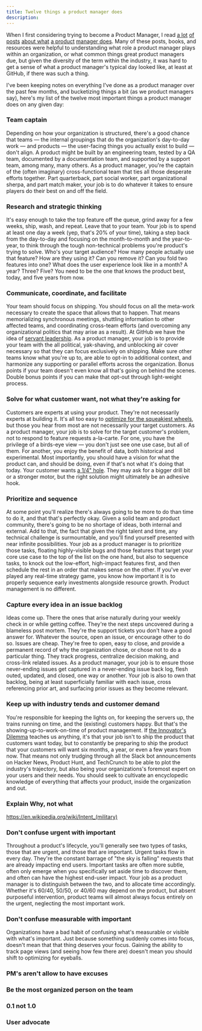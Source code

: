 ```yaml
---
title: Twelve things a product manager does
description:
---
```


When I first considering trying to become a Product Manager, I read [a lot](https://medium.com/@joshelman/a-product-managers-job-63c09a43d0ec#.t7puifka7) [of posts](https://medium.com/@matbalez/product-manager-you-are-664d83ee702e#.6054jkko8) [about what](https://medium.com/@bfgmartin/what-is-a-product-manager-ce0efdcf114c#.nfocpyput) [a product](https://medium.com/@irishbryan/product-managers-are-apes-21f25828dcb7#.ujgo9swh6) [manager does](https://medium.com/@noah_weiss/50-articles-and-books-that-will-make-you-a-great-product-manager-aad5babee2f7#.1t1kwhhly). Many of these posts, books, and resources were helpful to understanding what role a product manager plays within an organization, or what common things great product managers due, but given the diversity of the term within the industry, it was hard to get a sense of what a product manager's typical day looked like, at least at GitHub, if there was such a thing.

I've been keeping notes on everything I've done as a product manager over the past few months, and bucketizing things a bit (as we product managers say), here's my list of the twelve most important things a product manager does on any given day:

### Team captain

Depending on how your organization is structured, there's a good chance that teams — the internal groupings that do the organization's day-to-day work — and products — the user-facing things you actually exist to build — don't align. A product might be built by an engineering team, tested by a QA team, documented by a documentation team, and supported by a support team, among many, many others. As a product manager, you're the captain of the (often imaginary) cross-functional team that ties all those desperate efforts together. Part quarterback, part social worker, part organizational sherpa, and part match maker, your job is to do whatever it takes to ensure players do their best on and off the field.

### Research and strategic thinking

It's easy enough to take the top feature off the queue, grind away for a few weeks, ship, wash, and repeat. Leave that to your team. Your job is to spend at least one day a week (yep, that's 20% of your time), taking a step back from the day-to-day and focusing on the month-to-month and the year-to-year, to think through the tough non-technical problems you're product's trying to solve. Who's your target audience? How many people actually use that feature? How are they using it? Can you remove it? Can you fold two features into one? What does the user experience look like in a month? A year? Three? Five? You need to be the one that knows the product best, today, and five years from now.

### Communicate, coordinate, and facilitate

Your team should focus on shipping. You should focus on all the meta-work necessary to create the space that allows that to happen. That means memorializing synchronous meetings, shuttling information to other affected teams, and coordinating cross-team efforts (and overcoming any organizational politics that may arise as a result). At GitHub we have the idea of [servant leadership](https://en.wikipedia.org/wiki/Servant_leadership). As a product manager, your job is to provide your team with the all political, yak-shaving, and unblocking air cover necessary so that they can focus exclusively on shipping. Make sure other teams know what you're up to, are able to opt-in to additional context, and harmonize any supporting or parallel efforts across the organization. Bonus points if your team doesn't even know all that's going on behind the scenes. Double bonus points if you can make that opt-out through light-weight process.

### Solve for what customer want, not what they're asking for

Customers are experts at using your product. They're not necessarily experts at building it. It's all too easy to [optimize for the squeakiest wheels](http://ben.balter.com/2016/03/08/optimizing-for-power-users-and-edge-cases/), but those you hear from most are not necessarily your target customers. As a product manager, your job is to solve for the target customer's problem, not to respond to feature requests a-la-carte. For one, you have the privilege of a birds-eye view — you don't just see one use case, but all of them. For another, you enjoy the benefit of data, both historical and experimental. Most importantly, you should have a vision for what the product can, and should be doing, even if that's not what it's doing that today. Your customer wants [a 1/4" hole](https://strategyn.com/jobs-to-be-done/). They may ask for a bigger drill bit or a stronger motor, but the right solution might ultimately be an adhesive hook.

### Prioritize and sequence

At some point you'll realize there's always going to be more to do than time to do it, and that that's perfectly okay. Given a solid team and product community, there's going to be no shortage of ideas, both internal and external. Add to that, the fact that given the right talent and time, any technical challenge is surmountable, and you'll find yourself presented with near infinite possibilities. Your job as a product manager is to prioritize those tasks, floating highly-visible bugs and those features that target your core use case to the top of the list on the one hand, but also to sequence tasks, to knock out the low-effort, high-impact features first, and then schedule the rest in an order that makes sense on the other. If you've ever played any real-time strategy game, you know how important it is to properly sequence early investments alongside resource growth. Product management is no different.

### Capture every idea in an issue backlog

Ideas come up. There the ones that arise naturally during your weekly check in or while getting coffee. They're the next steps uncovered during a blameless post mortem. They're the support tickets you don't have a good answer for. Whatever the source, open an issue, or encourage other to do so. Issues are cheap. They're free to open, easy to close, and provide a permanent record of why the organization chose, or chose not to do a particular thing. They track progress, centralize decision making, and cross-link related issues. As a product manager, your job is to ensure those never-ending issues get captured in a never-ending issue back log, flesh outed, updated, and closed, one way or another. Your job is also to own that backlog, being at least superficially familiar with each issue, cross referencing prior art, and surfacing prior issues as they become relevant.

### Keep up with industry tends and customer demand

You're responsible for keeping the lights on, for keeping the servers up, the trains running on time, and the (existing) customers happy. But that's the showing-up-to-work-on-time of product management. If [the Innovator's Dilemma](https://en.wikipedia.org/wiki/The_Innovator%27s_Dilemma) teaches us anything, it's that your job isn't to ship the product that customers want today, but to constantly be preparing to ship the product that your customers will want six months, a year, or even a few years from now. That means not only trudging through all the Slack bot announcements on Hacker News, Product Hunt, and TechCrunch to be able to plot the industry's trajectory, but also being your organizations's foremost expert on your users and their needs. You should seek to cultivate an encyclopedic knowledge of everything that affects your product, inside the organization and out.

### Explain Why, not what

https://en.wikipedia.org/wiki/Intent_(military)

### Don't confuse urgent with important

Throughout a product's lifecycle, you'll generally see two types of tasks, those that are urgent, and those that are important. Urgent tasks flow in every day. They're the constant barrage of "the sky is falling" requests that are already impacting end users. Important tasks are often more subtle, often only emerge when you specifically set aside time to discover them, and often can have the highest end-user impact. Your job as a product manager is to distinguish between the two, and to allocate time accordingly. Whether it's 60/40, 50/50, or 40/60 may depend on the product, but absent purposeful intervention, product teams will almost always focus entirely on the urgent, neglecting the most important work.

### Don't confuse measurable with important

Organizations have a bad habit of confusing what's measurable or visible with what's important. Just because something suddenly comes into focus, doesn't mean that that thing deserves your focus. Gaining the ability to track page views (and seeing how few there are) doesn't mean you should shift to optimizing for eyeballs.

### PM's aren't allow to have excuses

### Be the most organized person on the team


### 0.1 not 1.0
### User advocate
